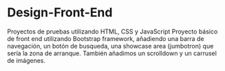 # Design-Front-End
Proyectos de pruebas utilizando HTML, CSS y JavaScript
Proyecto básico de front end utilizando Bootstrap framework, añadiendo una barra de navegación, un botón de busqueda, una showcase area (jumbotron) que sería la zona de arranque. También añadimos un scrolldown y un carrusel de imágenes. 

